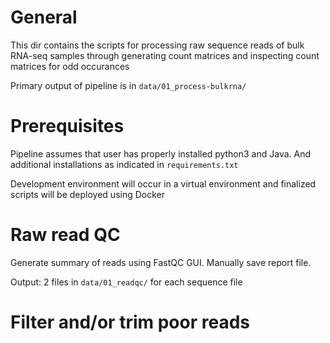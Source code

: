 # General

This dir contains the scripts for processing raw sequence reads of bulk RNA-seq samples through generating count matrices and inspecting count matrices for odd occurances

Primary output of pipeline is in `data/01_process-bulkrna/`

# Prerequisites

Pipeline assumes that user has properly installed python3 and Java. And additional installations as indicated in `requirements.txt`

Development environment will occur in a virtual environment and finalized scripts will be deployed using Docker


# Raw read QC

Generate summary of reads using FastQC GUI. Manually save report file.

Output: 2 files in `data/01_readqc/` for each sequence file

# Filter and/or trim poor reads


